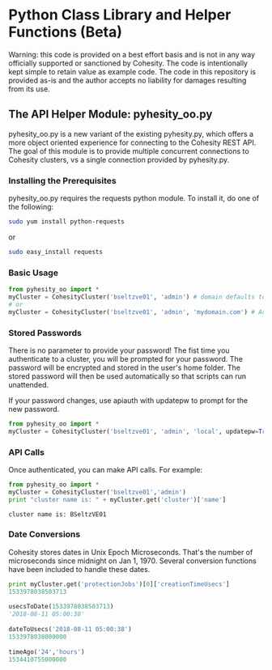 # Python Class Library and Helper Functions (Beta)

Warning: this code is provided on a best effort basis and is not in any way officially supported or sanctioned by Cohesity. The code is intentionally kept simple to retain value as example code. The code in this repository is provided as-is and the author accepts no liability for damages resulting from its use.

## The API Helper Module: pyhesity_oo.py

pyhesity_oo.py is a new variant of the existing pyhesity.py, which offers a more object oriented experience for connecting to the Cohesity REST API. The goal of this module is to provide multiple concurrent connections to Cohesity clusters, vs a single connection provided by pyhesity.py.

### Installing the Prerequisites

pyhesity_oo.py requires the requests python module. To install it, do one of the following:

```bash
sudo yum install python-requests
```
or

```bash
sudo easy_install requests
```

### Basic Usage
```python
from pyhesity_oo import *
myCluster = CohesityCluster('bseltzve01', 'admin') # domain defaults to local
# or
myCluster = CohesityCluster('bseltzve01', 'admin', 'mydomain.com') # Active Directory domain
```

### Stored Passwords
There is no parameter to provide your password! The fist time you authenticate to a cluster, you will be prompted for your password. The password will be encrypted and stored in the user's home folder. The stored password will then be used automatically so that scripts can run unattended. 

If your password changes, use apiauth with updatepw to prompt for the new password.
```python
from pyhesity_oo import *
myCluster = CohesityCluster('bseltzve01', 'admin', 'local', updatepw=True)
```

### API Calls
Once authenticated, you can make API calls. For example:
```python
from pyhesity_oo import *
myCluster = CohesityCluster('bseltzve01','admin')
print "cluster name is: " + myCluster.get('cluster')['name']
```
```text
cluster name is: BSeltzVE01
```

### Date Conversions
Cohesity stores dates in Unix Epoch Microseconds. That's the number of microseconds since midnight on Jan 1, 1970. Several conversion functions have been included to handle these dates.
```python
print myCluster.get('protectionJobs')[0]['creationTimeUsecs']
1533978038503713
  
usecsToDate(1533978038503713)
'2018-08-11 05:00:38'
  
dateToUsecs('2018-08-11 05:00:38')
1533978038000000
  
timeAgo('24','hours')
1534410755000000
```